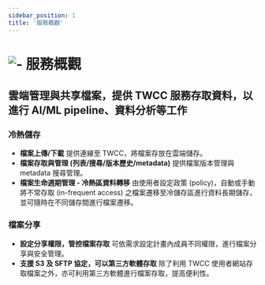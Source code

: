 ```yaml
---
sidebar_position: 1
title: '服務概觀'
---
```



# ![-](https://i.imgur.com/THr1zxE.png) 服務概觀



## 雲端管理與共享檔案，提供 TWCC 服務存取資料，以進行 AI/ML pipeline、資料分析等工作

### 冷熱儲存
  - **檔案上傳/下載**
    提供連線至 TWCC，將檔案存放在雲端儲存。
  - **檔案存取與管理 (列表/搜尋/版本歷史/metadata)**
    提供檔案版本管理與 metadata 搜尋管理。
  - **檔案生命週期管理 - 冷熱區資料轉移**
    由使用者設定政策 (policy)，自動或手動將不常存取 (in-frequent access) 之檔案遷移至冷儲存區進行資料長期儲存，並可隨時在不同儲存間進行檔案遷移。

### 檔案分享
  - **設定分享權限，管控檔案存取**
    可依需求設定計畫內成員不同權限，進行檔案分享與安全管理。
  - **支援 S3 及 SFTP 協定，可以第三方軟體存取**
    除了利用 TWCC 使用者網站存取檔案之外，亦可利用第三方軟體進行檔案存取，提高便利性。

